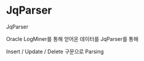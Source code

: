 # JqParser
JqParser


Oracle LogMiner를 통해 얻어온 데이터를 
JqParser를 통해 

Insert / Update / Delete 구문으로 Parsing

